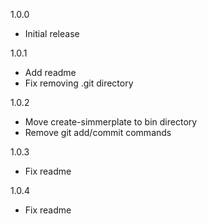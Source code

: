1.0.0
- Initial release

1.0.1
- Add readme
- Fix removing .git directory

1.0.2
- Move create-simmerplate to bin directory
- Remove git add/commit commands

1.0.3
- Fix readme

1.0.4
- Fix readme
